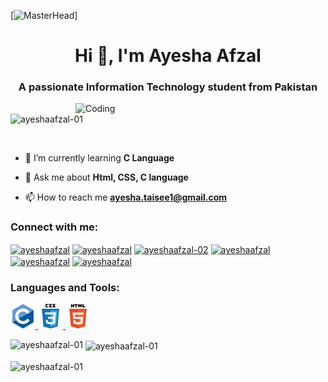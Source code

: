 [![MasterHead](https://encrypted-tbn0.gstatic.com/images?q=tbn:ANd9GcTNoBH6ZoAcgIUvjYTfm3tcH2TSea0BZSVcRzhXFep7&s)]

<h1 align="center">Hi 👋, I'm Ayesha Afzal</h1>
<h3 align="center">A passionate Information Technology student from Pakistan</h3>
<img align= "right" alt= "Coding" width= "400" src= "https://media.tenor.com/QVC1Nmb9TwUAAAAi/coding.gif">

<p align="left"> <img src="https://komarev.com/ghpvc/?username=ayeshaafzal-01&label=Profile%20views&color=0e75b6&style=flat" alt="ayeshaafzal-01" /> </p>

<p align="left"> <a href="https://twitter.com/" target="blank"><img src="https://img.shields.io/twitter/follow/?logo=twitter&style=for-the-badge" alt="" /></a> </p>

- 🌱 I’m currently learning **C Language**

- 💬 Ask me about **Html, CSS, C language**

- 📫 How to reach me **ayesha.taisee1@gmail.com**

<h3 align="left">Connect with me:</h3>
<p align="left">
<a href="https://linkedin.com/in/ayesha-afzal-4a0a2b29a" target="blank"><img align="center" src="https://raw.githubusercontent.com/rahuldkjain/github-profile-readme-generator/master/src/images/icons/Social/linked-in-alt.svg" alt="ayeshaafzal" height="30" width="40" /></a>
<a href="https://fb.com/ayeshaafzal" target="blank"><img align="center" src="https://raw.githubusercontent.com/rahuldkjain/github-profile-readme-generator/master/src/images/icons/Social/facebook.svg" alt="ayeshaafzal" height="30" width="40" /></a>
<a href="https://instagram.com/ayesha_afzal_02" target="blank"><img align="center" src="https://raw.githubusercontent.com/rahuldkjain/github-profile-readme-generator/master/src/images/icons/Social/instagram.svg" alt="ayeshaafzal-02" height="30" width="40" /></a>
<a href="https://www.hackerrank.com/ayeshaafzal" target="blank"><img align="center" src="https://raw.githubusercontent.com/rahuldkjain/github-profile-readme-generator/master/src/images/icons/Social/hackerrank.svg" alt="ayeshaafzal" height="30" width="40" /></a>
<a href="https://codeforces.com/profile/ayeshaafzal" target="blank"><img align="center" src="https://raw.githubusercontent.com/rahuldkjain/github-profile-readme-generator/master/src/images/icons/Social/codeforces.svg" alt="ayeshaafzal" height="30" width="40" /></a>
<a href="https://www.leetcode.com/ayeshaafzal" target="blank"><img align="center" src="https://raw.githubusercontent.com/rahuldkjain/github-profile-readme-generator/master/src/images/icons/Social/leet-code.svg" alt="ayeshaafzal" height="30" width="40" /></a>
</p>

<h3 align="left">Languages and Tools:</h3>
<p align="left"> <a href="https://www.cprogramming.com/" target="_blank" rel="noreferrer"> <img src="https://raw.githubusercontent.com/devicons/devicon/master/icons/c/c-original.svg" alt="c" width="40" height="40"/> </a> <a href="https://www.w3schools.com/css/" target="_blank" rel="noreferrer"> <img src="https://raw.githubusercontent.com/devicons/devicon/master/icons/css3/css3-original-wordmark.svg" alt="css3" width="40" height="40"/> </a> <a href="https://www.w3.org/html/" target="_blank" rel="noreferrer"> <img src="https://raw.githubusercontent.com/devicons/devicon/master/icons/html5/html5-original-wordmark.svg" alt="html5" width="40" height="40"/> </a> </p>

<p><img align="left" src="https://github-readme-stats.vercel.app/api/top-langs?username=ayeshaafzal-01&show_icons=true&locale=en&layout=compact" alt="ayeshaafzal-01" /></p>

<p>&nbsp;<img align="center" src="https://github-readme-stats.vercel.app/api?username=ayeshaafzal-01&show_icons=true&locale=en" alt="ayeshaafzal-01" /></p>

<p><img align="center" src="https://github-readme-streak-stats.herokuapp.com/?user=ayeshaafzal-01&" alt="ayeshaafzal-01" /></p>
